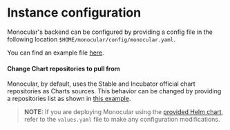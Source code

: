 # Instance configuration

Monocular's backend can be configured by providing a config file in the following location `$HOME/monocular/config/monocular.yaml`.

You can find an example file [here](config.example.yaml).

#### Change Chart repositories to pull from

Monocular, by default, uses the Stable and Incubator official chart repositories as Charts sources. This behavior can be changed by providing a repositories list as shown in [this example](config.example.yaml).

> **NOTE:** If you are deploying Monocular using the [provided Helm chart](deployment.md), refer to the `values.yaml` file to make any configuration modifications.
